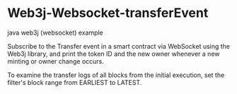 # Web3j-Websocket-transferEvent
java web3j (websocket) example


Subscribe to the Transfer event in a smart contract via WebSocket using the Web3j library, and print the token ID and the new owner whenever a new minting or owner change occurs.

To examine the transfer logs of all blocks from the initial execution, set the filter's block range from EARLIEST to LATEST.
